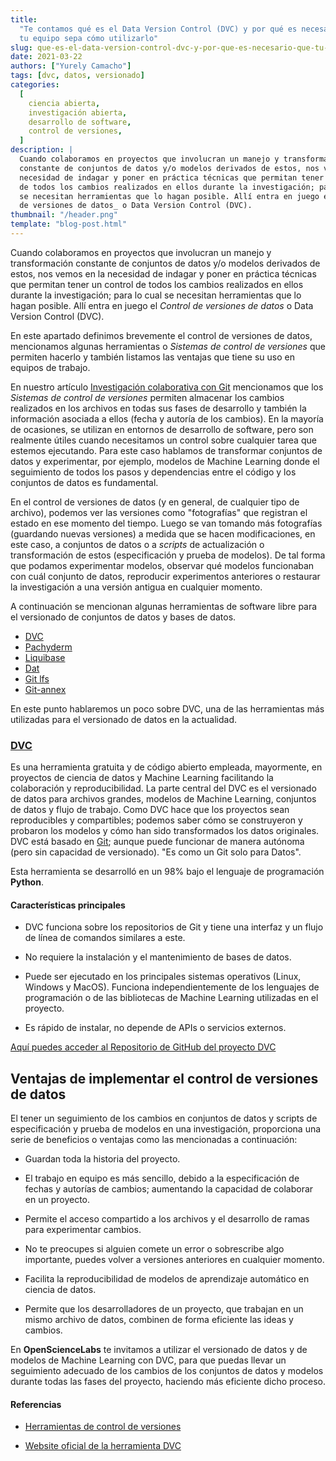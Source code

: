 ```yaml
---
title:
  "Te contamos qué es el Data Version Control (DVC) y por qué es necesario que
  tu equipo sepa cómo utilizarlo"
slug: que-es-el-data-version-control-dvc-y-por-que-es-necesario-que-tu-equipo-sepa-como-utilizarlo
date: 2021-03-22
authors: ["Yurely Camacho"]
tags: [dvc, datos, versionado]
categories:
  [
    ciencia abierta,
    investigación abierta,
    desarrollo de software,
    control de versiones,
  ]
description: |
  Cuando colaboramos en proyectos que involucran un manejo y transformación
  constante de conjuntos de datos y/o modelos derivados de estos, nos vemos en la
  necesidad de indagar y poner en práctica técnicas que permitan tener un control
  de todos los cambios realizados en ellos durante la investigación; para lo cual
  se necesitan herramientas que lo hagan posible. Allí entra en juego el _Control
  de versiones de datos_ o Data Version Control (DVC).
thumbnail: "/header.png"
template: "blog-post.html"
---
```


<!-- # Te contamos qué es el Data Version Control (DVC) y por qué es necesario que tu equipo sepa cómo utilizarlo -->
<!-- **Por Yurely Camacho** -->

Cuando colaboramos en proyectos que involucran un manejo y transformación
constante de conjuntos de datos y/o modelos derivados de estos, nos vemos en la
necesidad de indagar y poner en práctica técnicas que permitan tener un control
de todos los cambios realizados en ellos durante la investigación; para lo cual
se necesitan herramientas que lo hagan posible. Allí entra en juego el _Control
de versiones de datos_ o Data Version Control (DVC).

<!-- TEASER_END -->

En este apartado definimos brevemente el control de versiones de datos,
mencionamos algunas herramientas o _Sistemas de control de versiones_ que
permiten hacerlo y también listamos las ventajas que tiene su uso en equipos de
trabajo.

En nuestro artículo
[Investigación colaborativa con Git](https://opensciencelabs.org/blog/investigacion-colaborativa-con-git/)
mencionamos que los _Sistemas de control de versiones_ permiten almacenar los
cambios realizados en los archivos en todas sus fases de desarrollo y también la
información asociada a ellos (fecha y autoría de los cambios). En la mayoría de
ocasiones, se utilizan en entornos de desarrollo de software, pero son realmente
útiles cuando necesitamos un control sobre cualquier tarea que estemos
ejecutando. Para este caso hablamos de transformar conjuntos de datos y
experimentar, por ejemplo, modelos de Machine Learning donde el seguimiento de
todos los pasos y dependencias entre el código y los conjuntos de datos es
fundamental.

En el control de versiones de datos (y en general, de cualquier tipo de
archivo), podemos ver las versiones como "fotografías" que registran el estado
en ese momento del tiempo. Luego se van tomando más fotografías (guardando
nuevas versiones) a medida que se hacen modificaciones, en este caso, a
conjuntos de datos o a _scripts_ de actualización o transformación de estos
(especificación y prueba de modelos). De tal forma que podamos experimentar
modelos, observar qué modelos funcionaban con cuál conjunto de datos, reproducir
experimentos anteriores o restaurar la investigación a una versión antigua en
cualquier momento.

A continuación se mencionan algunas herramientas de software libre para el
versionado de conjuntos de datos y bases de datos.

- [DVC](https://dvc.org/)
- [Pachyderm](https://www.pachyderm.com/)
- [Liquibase](https://www.liquibase.org/)
- [Dat](https://dat.foundation/)
- [Git lfs](https://git-lfs.github.com/)
- [Git-annex](https://git-annex.branchable.com/)

En este punto hablaremos un poco sobre DVC, una de las herramientas más
utilizadas para el versionado de datos en la actualidad.

### [DVC](https://dvc.org/)

Es una herramienta gratuita y de código abierto empleada, mayormente, en
proyectos de ciencia de datos y Machine Learning facilitando la colaboración y
reproducibilidad. La parte central del DVC es el versionado de datos para
archivos grandes, modelos de Machine Learning, conjuntos de datos y flujo de
trabajo. Como DVC hace que los proyectos sean reproducibles y compartibles;
podemos saber cómo se construyeron y probaron los modelos y cómo han sido
transformados los datos originales. DVC está basado en
[Git](https://opensciencelabs.org/blog/git-de-en-diez-sencillos-pasos/); aunque
puede funcionar de manera autónoma (pero sin capacidad de versionado). "Es como
un Git solo para Datos".

Esta herramienta se desarrolló en un 98% bajo el lenguaje de programación
**Python**.

#### Características principales

- DVC funciona sobre los repositorios de Git y tiene una interfaz y un flujo de
  línea de comandos similares a este.

- No requiere la instalación y el mantenimiento de bases de datos.

- Puede ser ejecutado en los principales sistemas operativos (Linux, Windows y
  MacOS). Funciona independientemente de los lenguajes de programación o de las
  bibliotecas de Machine Learning utilizadas en el proyecto.

- Es rápido de instalar, no depende de APIs o servicios externos.

[Aquí puedes acceder al Repositorio de GitHub del proyecto DVC](https://github.com/iterative/dvc)

## Ventajas de implementar el control de versiones de datos

El tener un seguimiento de los cambios en conjuntos de datos y scripts de
especificación y prueba de modelos en una investigación, proporciona una serie
de beneficios o ventajas como las mencionadas a continuación:

- Guardan toda la historia del proyecto.

- El trabajo en equipo es más sencillo, debido a la especificación de fechas y
  autorías de cambios; aumentando la capacidad de colaborar en un proyecto.

- Permite el acceso compartido a los archivos y el desarrollo de ramas para
  experimentar cambios.

- No te preocupes si alguien comete un error o sobrescribe algo importante,
  puedes volver a versiones anteriores en cualquier momento.

- Facilita la reproducibilidad de modelos de aprendizaje automático en ciencia
  de datos.

- Permite que los desarrolladores de un proyecto, que trabajan en un mismo
  archivo de datos, combinen de forma eficiente las ideas y cambios.

En **OpenScienceLabs** te invitamos a utilizar el versionado de datos y de
modelos de Machine Learning con DVC, para que puedas llevar un seguimiento
adecuado de los cambios de los conjuntos de datos y modelos durante todas las
fases del proyecto, haciendo más eficiente dicho proceso.

#### Referencias

- [Herramientas de control de versiones](https://blog.dinahosting.com/herramientas-de-control-de-versiones/)

- [Website oficial de la herramienta DVC](https://dvc.org/)
